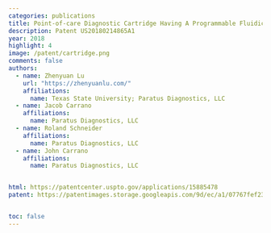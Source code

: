 ```yaml
---
categories: publications
title: Point-of-care Diagnostic Cartridge Having A Programmable Fluidic Wicking Network
description: Patent US20180214865A1
year: 2018
highlight: 4
image: /patent/cartridge.png
comments: false
authors:
  - name: Zhenyuan Lu
    url: "https://zhenyuanlu.com/"
    affiliations:
      name: Texas State University; Paratus Diagnostics, LLC
  - name: Jacob Carrano
    affiliations:
      name: Paratus Diagnostics, LLC
  - name: Roland Schneider
    affiliations:
      name: Paratus Diagnostics, LLC
  - name: John Carrano
    affiliations:
      name: Paratus Diagnostics, LLC


html: https://patentcenter.uspto.gov/applications/15885478
patent: https://patentimages.storage.googleapis.com/9d/ec/a1/07767fef233412/US20180214865A1.pdf


toc: false
---
```

